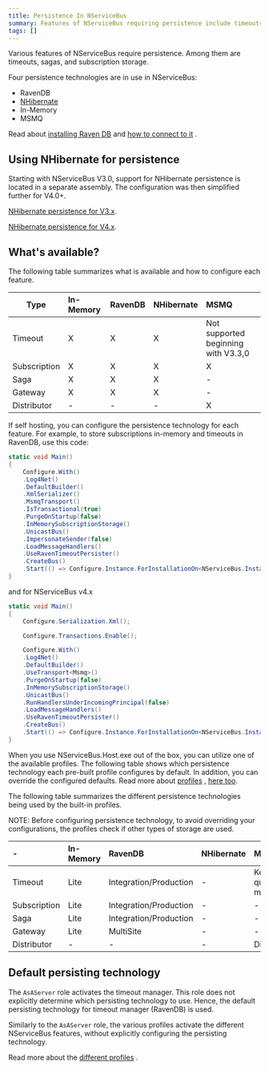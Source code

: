 ```yaml
---
title: Persistence In NServiceBus
summary: Features of NServiceBus requiring persistence include timeouts, sagas, and subscription storage.
tags: []
---
```


Various features of NServiceBus require persistence. Among them are timeouts, sagas, and subscription storage.

Four persistence technologies are in use in NServiceBus:

-   RavenDB
-   [NHibernate](persistence-in-nservicebus.md)
-   In-Memory
-   MSMQ

Read about [installing Raven DB](using-ravendb-in-nservicebus-installing.md) and [how to connect to it](using-ravendb-in-nservicebus-connecting.md) .

## Using NHibernate for persistence

Starting with NServiceBus V3.0, support for NHibernate persistence is located in a separate assembly.  The configuration was then simplified further for V4.0+.

[NHibernate persistence for V3.x](relational-persistence-using-nhibernate.md).

[NHibernate persistence for V4.x](relational-persistence-using-nhibernate---nservicebus-4.x.md).


## What's available?

The following table summarizes what is available and how to configure each feature.

| Type                 | In-Memory  | RavenDB   | NHibernate    | MSMQ                                  |
|--------------------  |:---------- |:--------- |:--------------|:------------------------------------- |
| Timeout              | X          | X         | X             | Not supported beginning with V3.3,0   |
| Subscription         | X          | X         | X             | X                                     |
| Saga                 | X          | X         | X             | -                                     |
| Gateway              | X          | X         | X             | -                                     |
| Distributor          | -          | -         | -             | X                                     |


If self hosting, you can configure the persistence technology for each feature. For example, to store subscriptions in-memory and timeouts in RavenDB, use this code:


```C#
static void Main()
{
    Configure.With()
    .Log4Net()
    .DefaultBuilder()
    .XmlSerializer()
    .MsmqTransport()
    .IsTransactional(true)
    .PurgeOnStartup(false)
    .InMemorySubscriptionStorage()
    .UnicastBus()
    .ImpersonateSender(false)
    .LoadMessageHandlers()
    .UseRavenTimeoutPersister()
    .CreateBus()
    .Start(() => Configure.Instance.ForInstallationOn<NServiceBus.Installation.Environments.Windows>().Install());
}

```

and for NServiceBus v4.x

```C#
static void Main()
{
    Configure.Serialization.Xml();

    Configure.Transactions.Enable();

    Configure.With()
    .Log4Net()
    .DefaultBuilder()
    .UseTransport<Msmq>()
    .PurgeOnStartup(false)
    .InMemorySubscriptionStorage()
    .UnicastBus()
    .RunHandlersUnderIncomingPrincipal(false)
    .LoadMessageHandlers()
    .UseRavenTimeoutPersister()
    .CreateBus()
    .Start(() => Configure.Instance.ForInstallationOn<NServiceBus.Installation.Environments.Windows>().Install());
}
```

When you use NServiceBus.Host.exe out of the box, you can utilize one of the available profiles. The following table shows which persistence technology each pre-built profile configures by default. In addition, you can override the configured defaults. Read more about
[profiles](profiles-for-nservicebus-host.md) , [here too](more-on-profiles.md).

The following table summarizes the different persistence technologies being used by the built-in profiles. 

NOTE: Before configuring persistence technology, to avoid overriding your configurations, the profiles check if other types of storage are used.

|-                                |In-Memory|RavenDB			   |NHibernate   |MSMQ                         |
|:--------------------------------|:--------|:---------------------|:------------|:----------------------------|                                         
|  Timeout                        |Lite     |Integration/Production|-            |Keeps a queue for management |
|  Subscription                   |Lite     |Integration/Production|-            |-                            |
|  Saga                           |Lite     |Integration/Production|-            |-    				           |
|  Gateway                        |Lite     |MultiSite             |-            |-     					   |
|  Distributor                    |- 	    |-                     |-            |Distributor				   |

## Default persisting technology

The `AsAServer` role activates the timeout manager. This role does not explicitly determine which persisting technology to use. Hence, the default persisting technology for timeout manager (RavenDB) is used.

Similarly to the `AsAServer` role, the various profiles activate the different NServiceBus features, without explicitly configuring the persisting technology.

Read more about the [different profiles](more-on-profiles.md) .